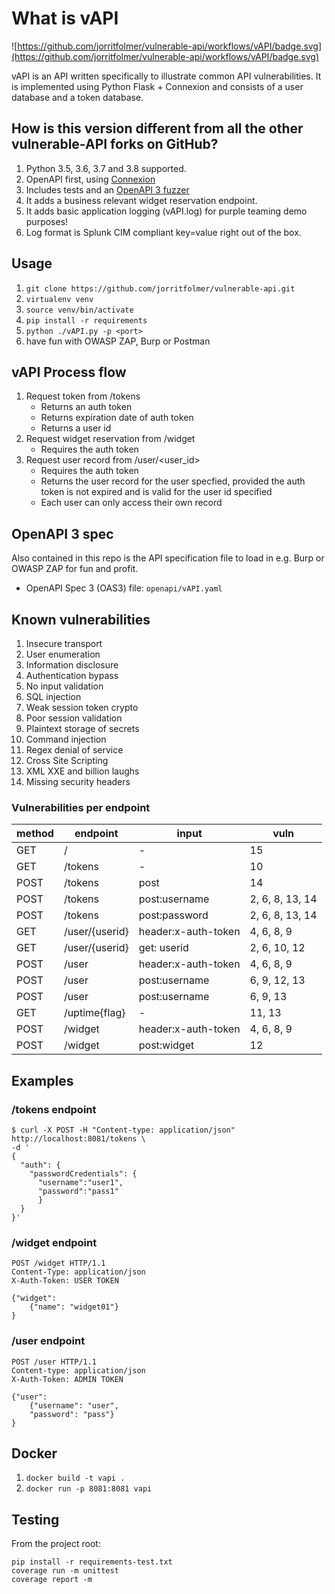 # What is vAPI

![https://github.com/jorritfolmer/vulnerable-api/workflows/vAPI/badge.svg](https://github.com/jorritfolmer/vulnerable-api/workflows/vAPI/badge.svg)

vAPI is an API written specifically to illustrate common API vulnerabilities.
It is implemented using Python Flask + Connexion and consists of a user database and a token database.

## How is this version different from all the other vulnerable-API forks on GitHub?

1. Python 3.5, 3.6, 3.7 and 3.8 supported.
1. OpenAPI first, using [Connexion](https://github.com/zalando/connexion)
1. Includes tests and an [OpenAPI 3 fuzzer](https://github.com/vwt-digital/openapi3-fuzzer)
1. It adds a business relevant widget reservation endpoint.
1. It adds basic application logging (vAPI.log) for purple teaming demo purposes! 
1. Log format is Splunk CIM compliant key=value right out of the box.

## Usage

1. `git clone https://github.com/jorritfolmer/vulnerable-api.git`
1. `virtualenv venv`
1. `source venv/bin/activate`
1. `pip install -r requirements`
1. `python ./vAPI.py -p <port>`
1. have fun with OWASP ZAP, Burp or Postman

## vAPI Process flow

1. Request token from /tokens
    - Returns an auth token
    - Returns expiration date of auth token
    - Returns a user id
1. Request widget reservation from /widget
    - Requires the auth token
1. Request user record from /user/\<user\_id\>
    - Requires the auth token
    - Returns the user record for the user specfied, provided the auth token is not expired and is valid for the user id specified
    - Each user can only access their own record

## OpenAPI 3 spec

Also contained in this repo is the API specification file to load in e.g. Burp or OWASP ZAP for fun and profit.

- OpenAPI Spec 3 (OAS3) file: `openapi/vAPI.yaml`

## Known vulnerabilities

1. Insecure transport
2. User enumeration
3. Information disclosure
4. Authentication bypass
5. No input validation
6. SQL injection
8. Weak session token crypto
9. Poor session validation
10. Plaintext storage of secrets
11. Command injection
12. Regex denial of service
13. Cross Site Scripting
14. XML XXE and billion laughs
15. Missing security headers 

### Vulnerabilities per endpoint

| method | endpoint       | input               | vuln            
|--------|----------------|---------------------|-----------------
| GET    | /              | -                   | 15              
| GET    | /tokens        | -                   | 10              
| POST   | /tokens        | post                | 14              
| POST   | /tokens        | post:username       | 2, 6, 8, 13, 14 
| POST   | /tokens        | post:password       | 2, 6, 8, 13, 14 
| GET    | /user/{userid} | header:x-auth-token | 4, 6, 8, 9      
| GET    | /user/{userid} | get: userid         | 2, 6, 10, 12    
| POST   | /user          | header:x-auth-token | 4, 6, 8, 9      
| POST   | /user          | post:username       | 6, 9, 12, 13    
| POST   | /user          | post:username       | 6, 9, 13        
| GET    | /uptime{flag}  | -                   | 11, 13
| POST   | /widget        | header:x-auth-token | 4, 6, 8, 9      
| POST   | /widget        | post:widget         | 12              


## Examples

### /tokens endpoint

````
$ curl -X POST -H "Content-type: application/json" http://localhost:8081/tokens \
-d '
{
  "auth": {
    "passwordCredentials": {
      "username":"user1",
      "password":"pass1"
      }
  }
}'
````

### /widget endpoint

```
POST /widget HTTP/1.1
Content-Type: application/json
X-Auth-Token: USER TOKEN

{"widget":
    {"name": "widget01"}
}
```


### /user endpoint

```
POST /user HTTP/1.1
Content-type: application/json
X-Auth-Token: ADMIN TOKEN

{"user":
	{"username": "user",
	"password": "pass"}
}
```

## Docker

1. `docker build -t vapi .`
1. `docker run -p 8081:8081 vapi`

## Testing

From the project root:

```
pip install -r requirements-test.txt
coverage run -m unittest
coverage report -m

```
